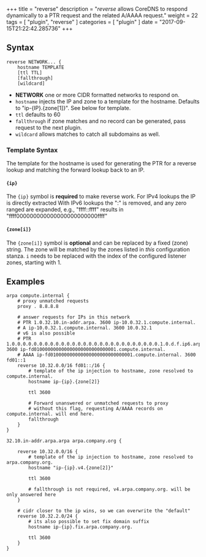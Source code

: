 +++
title = "reverse"
description = "*reverse* allows CoreDNS to respond dynamically to a PTR request and the related A/AAAA request."
weight = 22
tags = [ "plugin", "reverse" ]
categories = [ "plugin" ]
date = "2017-09-15T21:22:42.285736"
+++

## Syntax

~~~
reverse NETWORK... {
    hostname TEMPLATE
    [ttl TTL]
    [fallthrough]
    [wildcard]
~~~

* **NETWORK** one or more CIDR formatted networks to respond on.
* `hostname` injects the IP and zone to a template for the hostname. Defaults to "ip-{IP}.{zone[1]}". See below for template.
* `ttl` defaults to 60
* `fallthrough` if zone matches and no record can be generated, pass request to the next plugin.
* `wildcard` allows matches to catch all subdomains as well.

### Template Syntax

The template for the hostname is used for generating the PTR for a reverse lookup and matching the
forward lookup back to an IP.

#### `{ip}`

The `{ip}` symbol is **required** to make reverse work.
For IPv4 lookups the IP is directly extracted
With IPv6 lookups the ":" is removed, and any zero ranged are expanded, e.g.,
"ffff::ffff" results in "ffff000000000000000000000000ffff"

#### `{zone[i]}`

The `{zone[i]}` symbol is **optional** and can be replaced by a fixed (zone) string.
The zone will be matched by the zones listed in *this* configuration stanza.
`i` needs to be replaced with the index of the configured listener zones, starting with 1.

## Examples

~~~ corefile
arpa compute.internal {
    # proxy unmatched requests
    proxy . 8.8.8.8

    # answer requests for IPs in this network
    # PTR 1.0.32.10.in-addr.arpa. 3600 ip-10.0.32.1.compute.internal.
    # A ip-10.0.32.1.compute.internal. 3600 10.0.32.1
    # v6 is also possible
    # PTR 1.0.0.0.0.0.0.0.0.0.0.0.0.0.0.0.0.0.0.0.0.0.0.0.0.0.0.0.1.0.d.f.ip6.arpa. 3600 ip-fd010000000000000000000000000001.compute.internal.
    # AAAA ip-fd010000000000000000000000000001.compute.internal. 3600 fd01::1
    reverse 10.32.0.0/16 fd01::/16 {
        # template of the ip injection to hostname, zone resolved to compute.internal.
        hostname ip-{ip}.{zone[2]}

        ttl 3600

        # Forward unanswered or unmatched requests to proxy
        # without this flag, requesting A/AAAA records on compute.internal. will end here.
        fallthrough
    }
}
~~~


~~~ corefile
32.10.in-addr.arpa.arpa arpa.company.org {

    reverse 10.32.0.0/16 {
        # template of the ip injection to hostname, zone resolved to arpa.company.org.
        hostname "ip-{ip}.v4.{zone[2]}"

        ttl 3600

        # fallthrough is not required, v4.arpa.company.org. will be only answered here
    }

    # cidr closer to the ip wins, so we can overwrite the "default"
    reverse 10.32.2.0/24 {
        # its also possible to set fix domain suffix
        hostname ip-{ip}.fix.arpa.company.org.

        ttl 3600
    }
}
~~~
